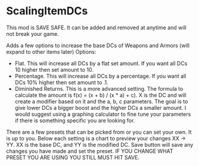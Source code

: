 # ScalingItemDCs

This mod is SAVE SAFE.  It can be added and removed at anytime and will not break your game.

Adds a few options to increase the base DCs of Weapons and Armors (will expand to other items later)
Options:
  * Flat.  This will increase all DCs by a flat set amount.  If you want all DCs 10 higher then set amount to 10.
  * Percentage.  This will increase all DCs by a percentage.  If you want all DCs 10% higher then set amount to .1.
  * Diminished Returns.  This is a more advanced setting.  The formula to calculate the amount is f(x) = (x + b) / (x * a) + c). X is the DC and will create a modifier based on it and the a, b, c parameters.
    The goal is to give lower DCs a bigger boost and the higher DCs a smaller amount.  I would suggest using a graphing calculator to fine tune your parameters if there is something specific you are looking for.
    
There are a few presets that can be picked from or you can set your own.  It is up to you.
Below each setting is a chart to preview your changes XX -> YY. XX is the base DC, and YY is the modified DC.
Save button will save any changes you have made and set the preset.  IF YOU CHANGE WHAT PRESET YOU ARE USING YOU STILL MUST HIT SAVE.

